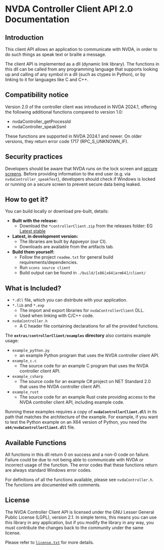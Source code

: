 # NVDA Controller Client API 2.0 Documentation

## Introduction

This client API allows an application to communicate with NVDA, in order to do such things as speak text or braille a message.

The client API is implemented as a dll (dynamic link library). The functions in this dll can be called from any programming language that supports looking up and calling of any symbol in a dll (such as ctypes in Python), or by linking to it for languages like C and C++.

## Compatibility notice

Version 2.0 of the controller client was introduced in NVDA 2024.1, offering the following additional functions compared to version 1.0:
- nvdaController_getProcessId
- nvdaController_speakSsml

These functions are supported in NVDA 2024.1 and newer. On older versions, they return error code 1717 (RPC_S_UNKNOWN_IF).

## Security practices

Developers should be aware that NVDA runs on the lock screen and [secure screens](https://www.nvaccess.org/files/nvda/documentation/userGuide.html#SecureScreens).
Before providing information to the end user (e.g. via `nvdaController_speakText`), developers should check if Windows is locked or running on a secure screen to prevent secure data being leaked.

## How to get it?

You can build locally or download pre-built, details:
- **Built with the release:**
  - Download the `*controllerClient.zip` from the releases folder: EG [Latest stable](https://www.nvaccess.org/files/nvda/releases/stable/)
- **Latest, in development version:**
  - The libraries are built by Appveyor (our CI).
  - Downloads are available from the artifacts tab.
- **Build them yourself:**
  - Follow the project `readme.txt` for general build requirements/dependencies.
  - Run `scons source client`
  - Build output can be found in `./build/[x86|x64|arm64]/client/`

## What is Included?

* `*.dll` file, which you can distribute with your application.
* `*.lib` and `*.exp`
  - The import and export libraries for `nvdaControllerClient` DLL.
  - Used when linking with C/C++ code.
* `nvdaController.h`
  - A C header file containing declarations for all the provided functions.

The **`extras/controllerClient/examples` directory** also contains example usage:

* `example_python.py`
  - an example Python program that uses the NVDA controller client API.
* `example_c.c`
  - The source code for an example C program that uses the NVDA controller client API.
* `example_csharp`
  - The source code for an example C# project on NET Standard 2.0 that uses the NVDA controller client API.
* `example_rust`
  - The source code for an example Rust crate providing access to the NVDA controller client API, including example code.

Running these examples requires a copy of **`nvdaControllerClient.dll`** in its path that matches the architecture of the example.
For example, if you want to test the Python example on an X64 version of Python, you need the **`x64/nvdaControllerClient.dll`** file.

## Available Functions

All functions in this dll return 0 on success and a non-0 code on failure. Failure could be due to not being able to communicate with NVDA or incorrect usage of the function. The error codes that these functions return are always standard Windows error codes.

For definitions of all the functions available, please see `nvdaController.h`.
The functions are documented with comments.

## License

The NVDA Controller Client API is licensed under the GNU Lesser General Public License (LGPL), version 2.1.
In simple terms, this means you can use this library in any application, but if you modify the library in any way, you must contribute the changes back to the community under the same license.

Please refer to [`license.txt`](./license.txt) for more details.
